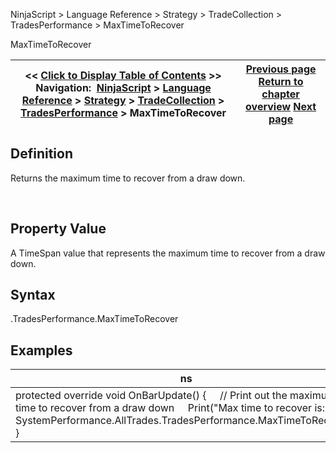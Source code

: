 ﻿
NinjaScript > Language Reference > Strategy > TradeCollection > TradesPerformance > MaxTimeToRecover

MaxTimeToRecover

| << [Click to Display Table of Contents](maxtimetorecover.md) >> **Navigation:**     [NinjaScript](ninjascript-1.md) > [Language Reference](language_reference_wip-1.md) > [Strategy](strategy-1.md) > [TradeCollection](tradecollection-1.md) > [TradesPerformance](tradesperformance-1.md) > MaxTimeToRecover | [Previous page](maxconsecutivewinner-1.md) [Return to chapter overview](tradesperformance-1.md) [Next page](monthlystddev-1.md) |
| --- | --- |
## Definition
Returns the maximum time to recover from a draw down.  

 
## Property Value
A TimeSpan value that represents the maximum time to recover from a draw down.
 
## Syntax
<TradeCollection>.TradesPerformance.MaxTimeToRecover
 
## 
## Examples

| ns |
| --- |
| protected override void OnBarUpdate() {      // Print out the maximum time to recover from a draw down      Print("Max time to recover is: " + SystemPerformance.AllTrades.TradesPerformance.MaxTimeToRecover); } |
